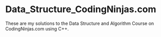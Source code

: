 # Data_Structure_CodingNinjas.com
These are my solutions to the Data Structure and Algorithm Course on CodingNinjas.com using C++.
